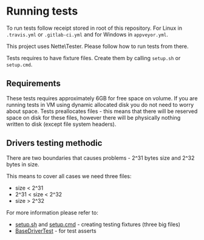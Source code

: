 # Running tests #

To run tests follow receipt stored in root of this repository. For Linux in `.travis.yml` or `.gitlab-ci.yml` and for Windows in `appveyor.yml`.

This project uses Nette\Tester. Please follow how to run tests from there.

Tests requires to have fixture files. Create them by calling `setup.sh` or `setup.cmd`.

## Requirements ##

These tests requires approximately 6GB for free space on volume. If you are running tests in VM using dynamic allocated disk you do not need to worry about space. Tests preallocates files  - this means that there will be reserved space on disk for these files, however there will be physically nothing written to disk (except file system headers).

## Drivers testing methodic ##

There are two boundaries that causes problems - 2^31 bytes size and 2^32 bytes in size. 

This means to cover all cases we need three files:
- size < 2^31
- 2^31 < size  < 2^32
- size > 2^32

For more information please refer to:
- [setup.sh](setup.sh) and [setup.cmd](setup.cmd) - creating testing fixtures (three big files)
- [BaseDriverTest](BigFileTools/Driver/BaseDriverTest.php) - for test asserts 